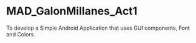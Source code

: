 # MAD_GalonMillanes_Act1
To develop a Simple Android Application that uses GUI components, Font and Colors.

